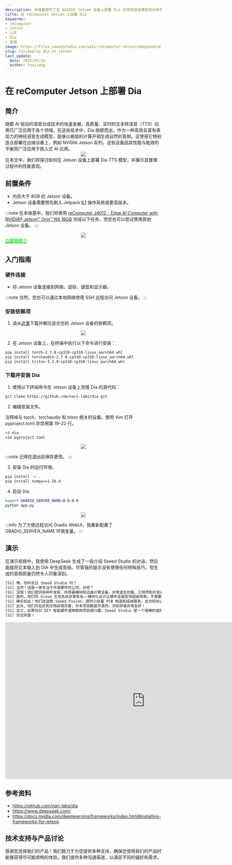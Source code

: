```yaml
---
description: 本维基提供了在 NVIDIA Jetson 设备上部署 Dia 文本转语音模型的分步指南，展示其令人印象深刻的实时语音合成功能。内容涵盖依赖项安装、配置调整，并通过使用搭载 Jetson Orin NX 的 reComputer J4012 进行实际演示，展示高质量音频生成。
title: 在 reComputer Jetson 上部署 Dia
keywords:
- reComputer
- Jetson
- LLM
- Dia
- 音频
image: https://files.seeedstudio.com/wiki/reComputer-Jetson/deepseek/mlc/deploy_deepseek.webp
slug: /cn/deploy_dia_on_jetson
last_update:
  date: 2025/05/16
  author: Youjiang
---
```


# 在 reComputer Jetson 上部署 Dia

## 简介

<div style={{textAlign: 'justify', textJustify: 'inter-word'}}>
    随着 AI 驱动的语音合成技术的快速发展，高质量、实时的文本转语音（TTS）应用已广泛应用于各个领域。在这些技术中，Dia 脱颖而出，作为一种高效且富有表现力的神经语音生成模型，能够以极低的计算开销生成自然的音频。这使得它特别适合部署在边缘设备上，例如 NVIDIA Jetson 系列，这些设备因其性能与能效的平衡而广泛应用于嵌入式 AI 应用。
</div>

<div align="center">
    <img width={900} 
     src="https://files.seeedstudio.com/wiki/reComputer-Jetson/dia/dia.png" />
</div>

<div style={{textAlign: 'justify', textJustify: 'inter-word'}}>
    在本文中，我们将探讨如何在 Jetson 设备上部署 Dia TTS 模型，并展示其推理过程中的性能表现。
</div>


## 前置条件

- 内存大于 8GB 的 Jetson 设备。
- Jetson 设备需要预先刷入 Jetpack [6.1](https://wiki.seeedstudio.com/cn/reComputer_Intro/) 操作系统或更高版本。

:::note
在本维基中，我们将使用 [reComputer J4012 - Edge AI Computer with NVIDIA® Jetson™ Orin™ NX 16GB](https://www.seeedstudio.com/reComputer-J4012-p-5586.html?qid=eyJjX3NlYXJjaF9xdWVyeSI6InJlQ29tcHV0ZXIgSjQwMTIiLCJjX3NlYXJjaF9yZXN1bHRfcG9zIjo0LCJjX3RvdGFsX3Jlc3VsdHMiOjUyLCJjX3NlYXJjaF9yZXN1bHRfdHlwZSI6IlByb2R1Y3QiLCJjX3NlYXJjaF9maWx0ZXJzIjoic3RvcmVDb2RlOltyZXRhaWxlcl0gJiYgcXVhbnRpdHlfYW5kX3N0b2NrX3N0YXR1czpbMV0ifQ%3D%3D) 完成以下任务，但您也可以尝试使用其他 Jetson 设备。
:::

<div align="center">
    <img width={800} 
     src="https://files.seeedstudio.com/wiki/reComputer-Jetson/deepseek/j4012.png" />
</div>

<div class="get_one_now_container" style={{textAlign: 'center'}}>
    <a class="get_one_now_item" href="https://www.seeedstudio.com/reComputer-J4012-p-5586.html?qid=eyJjX3NlYXJjaF9xdWVyeSI6InJlQ29tcHV0ZXIgSjQwMTIiLCJjX3NlYXJjaF9yZXN1bHRfcG9zIjo0LCJjX3RvdGFsX3Jlc3VsdHMiOjUyLCJjX3NlYXJjaF9yZXN1bHRfdHlwZSI6IlByb2R1Y3QiLCJjX3NlYXJjaF9maWx0ZXJzIjoic3RvcmVDb2RlOltyZXRhaWxlcl0gJiYgcXVhbnRpdHlfYW5kX3N0b2NrX3N0YXR1czpbMV0ifQ%3D%3D">
        <strong><span><font color={'FFFFFF'} size={"4"}> 立即获取 🖱️</font></span></strong>
    </a>
</div>

## 入门指南

### 硬件连接
- 将 Jetson 设备连接到网络、鼠标、键盘和显示器。

:::note
当然，您也可以通过本地网络使用 SSH 远程访问 Jetson 设备。
:::

### 安装依赖项

1. 请从[这里](https://seeedstudio88-my.sharepoint.com/:u:/g/personal/youjiang_yu_seeedstudio88_onmicrosoft_com/ER_DifB_INZLnzTPyz6rqP8BESl1LiGtttOSojNM4G3jHA?e=AmDZv0)下载并解压适合您的 Jetson 设备的依赖项。

<div align="center">
    <img width={900} 
     src="https://files.seeedstudio.com/wiki/reComputer-Jetson/dia/dependencies.png" />
</div>

2. 在 Jetson 设备上，在终端中执行以下命令进行安装：

```bash
pip install torch-2.7.0-cp310-cp310-linux_aarch64.whl
pip install torchaudio-2.7.0-cp310-cp310-linux_aarch64.whl
pip install triton-3.3.0-cp310-cp310-linux_aarch64.whl
```

### 下载并安装 Dia

1. 使用以下终端命令在 Jetson 设备上克隆 Dia 的源代码：

```bash
git clone https://github.com/nari-labs/dia.git
```

2. 编辑安装文件。

<div style={{textAlign: 'justify', textJustify: 'inter-word'}}>
    注释掉与 torch、torchaudio 和 triton 相关的设置。使用 Vim 打开 pyproject.toml 并禁用第 19–22 行。
</div>

```bash
cd dia
vim pyproject.toml
```

<div align="center">
    <img width={900} 
     src="https://files.seeedstudio.com/wiki/reComputer-Jetson/dia/comment_out.png" />
</div>

:::note
记得在退出前保存更改。
:::

3. 安装 Dia 的运行环境。

```bash
pip install -e .
pip install numpy==1.26.4
```

4. 启动 Dia

```bash
export GRADIO_SERVER_NAME=0.0.0.0
python app.py
```

<div align="center">
    <img width={900} 
     src="https://files.seeedstudio.com/wiki/reComputer-Jetson/dia/launch.png" />
</div>

:::info
为了方便远程访问 Gradio WebUI，我重新配置了 GRADIO_SERVER_NAME 环境变量。
:::


## 演示

在演示视频中，我使用 DeepSeek 生成了一段介绍 Seeed Studio 的对话，然后直接将文本输入到 DIA 中生成音频。尽管我的提示没有使用任何特殊技巧，但生成的音频质量仍然令人印象深刻。

```txt
[S1] 嘿，你听说过 Seeed Studio 吗？
[S2] 当然！这是一家专注于开源硬件的公司，对吧？
[S1] 没错！他们提供各种开发板、传感器模块和边缘计算设备，非常适合创客、工程师和开发者快速实现他们的想法。
[S2] 是的，他们的 Grove 生态系统非常有名——模块化设计让硬件连接变得超级简单，不需要复杂的焊接或布线。
[S1] 确实如此！他们还运营 Seeed Fusion，提供小批量 PCB 制造和组装服务，这对初创公司和硬件创业者来说非常棒。
[S2] 此外，他们的社区和文档非常完善，许多项目都是开源的，对初学者非常友好！
[S1] 总之，如果你对 DIY 智能硬件或物联网项目感兴趣，Seeed Studio 是一个很棒的选择！
[S2] 完全同意！
```

<div align="center">
    <iframe width="900" height="506" src="https://www.youtube.com/embed/g9jQzwnsHr0" title="在 reComputer Jetson 上部署 Dia" frameborder="0" allow="accelerometer; autoplay; clipboard-write; encrypted-media; gyroscope; picture-in-picture; web-share" referrerpolicy="strict-origin-when-cross-origin" allowfullscreen></iframe>
</div>

## 参考资料
- https://github.com/nari-labs/dia
- https://www.deepseek.com/
- https://docs.nvidia.com/deeplearning/frameworks/index.html#installing-frameworks-for-jetson


## 技术支持与产品讨论

感谢您选择我们的产品！我们致力于为您提供多种支持，确保您使用我们的产品时能够获得尽可能顺畅的体验。我们提供多种沟通渠道，以满足不同的偏好和需求。

<div class="button_tech_support_container">
<a href="https://forum.seeedstudio.com/" class="button_forum"></a> 
<a href="https://www.seeedstudio.com/contacts" class="button_email"></a>
</div>

<div class="button_tech_support_container">
<a href="https://discord.gg/eWkprNDMU7" class="button_discord"></a> 
<a href="https://github.com/Seeed-Studio/wiki-documents/discussions/69" class="button_discussion"></a>
</div>